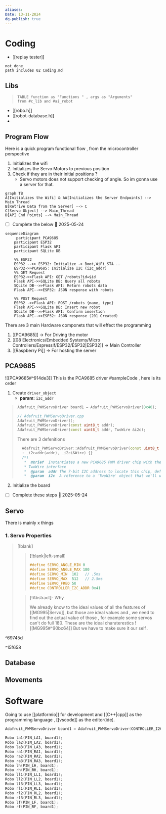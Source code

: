 ```yaml
---
aliases: 
Date: 13-11-2024
dg-publish: true
---
```

# Coding 
- [[replay tester]]

```tasks
not done
path includes 02 Coding.md 
```


## Libs
>```dataview
>TABLE function as "Functions " , args as "Arguments"
>from #c_lib and #ai_robot 
>```




- [[robo.h]]
- [[robot-database.h]]
- 


## Program Flow 
Here is a quick program functional flow , from the microcontroller perspective 
1. Initializes the wifi 
2. Initializes the Servo Motors to previous position 
3. Check if they are in their initial positions ?
	 - Servo motors does not support checking of angle. So im gonna use a server for that.
```mermaid
graph TB
A[Initializes the Wifi] & AA[Initializes the Server Endpoints] --> Main_Thread
B[Retrive Data from the Server] --> C
C[Servo Object] --> Main_Thread 
D[API End Points] --> Main_Thread
 ```

- [ ] Complete the below 📅 2025-05-24 


```mermaid
sequenceDiagram
	 participant PCA9685 
	participant ESP32 
	participant Flask API
	participant SQLite DB
	
	%% ESP32 
	ESP32 -->> ESP32: Initialize -> Boot,WiFi STA ..
	ESP32->>PCA9685: Initialize I2C (i2c_addr)
	%% GET Request
	ESP32->>Flask API: GET /robots?id=$id
	Flask API->>SQLite DB: Query all robots
	SQLite DB-->>Flask API: Return robots data
	Flask API-->>ESP32: JSON response with robots
	
	%% POST Request
	ESP32 ->>Flask API: POST /robots {name, type}
	Flask API->>SQLite DB: Insert new robot
	SQLite DB-->>Flask API: Confirm insertion
	Flask API-->>ESP32: JSON response (201 Created)
```


There are 3 main Hardware componets that will effect the programming 
1. [[PCA9685]] -> For Driving the motor 
2. [[08 Electronics/Embedded Systems/Micro Controllers/Espressif/ESP32/ESP32|ESP32]] -> Main Controller 
3. [[Raspberry Pi]] -> For hosting the server 

## PCA9685 
![[PCA9685#^914de3]]
This is the PCA9685  driver #sampleCode  , here is its order 
1. Create `driver_object` 
	- **param:** `i2c_addr`
>
>```cpp
>Adafruit_PWMServoDriver board1 = Adafruit_PWMServoDriver(0x40); 
>```
>
>```cpp
>// Adafruit_PWMServoDriver.cpp
>Adafruit_PWMServoDriver();
>Adafruit_PWMServoDriver(const uint8_t addr);
>Adafruit_PWMServoDriver(const uint8_t addr, TwoWire &i2c);
>```
>There are 3 defenitions 
>
>```cpp
>	Adafruit_PWMServoDriver::Adafruit_PWMServoDriver(const uint8_t addr)
>	: _i2caddr(addr), _i2c(&Wire) {}
>	/*!
>	 *  @brief  Instantiates a new PCA9685 PWM driver chip with the I2C address on a
>	 * TwoWire interface
>	 *  @param  addr The 7-bit I2C address to locate this chip, default is 0x40
>	 *  @param  i2c  A reference to a 'TwoWire' object that we'll use to communicate
>```
>
2. Initialize the board 
- [ ] Complete these steps 📅 2025-05-24  


## Servo 
There is mainly x things
### 1. Servo Properties 

>[!blank]
>
>> [!blank|left-small]
>>
>>```cpp
>>#define SERVO_ANGLE_MIN 0
>>#define SERVO_ANGLE_MAX 180
>>#define SERVO_MIN  102   // .5ms
>>#define SERVO_MAX  512   // 2.5ms 
>>#define SERVO_FREQ 50
>>#define CONTROLLER_I2C_ADDR 0x41
>>```
>
>>[!Abstract]- Why 
>>
>>We already know to the ideal values of all the features of [[MG995|Servo]], but those are ideal values and , we need to find out the actual value of those , for example some servos can't do full 180. 
>>These are the ideal charaterestics
>>![[MG995#^90bc64]]
>>But we have to make sure it our self . 
>

^69745d

^15f658
## Database 

## Movements
 


# Software
Going to use [[platformio]] for development and [[C++|cpp]] as the programming language , [[vscode]] as the editor(ide). 


```cpp
Adafruit_PWMServoDriver board1 = Adafruit_PWMServoDriver(CONTROLLER_I2C_ADDR);      
```

```cpp
Robo la1(PIN_LA1, board1);
Robo la2(PIN_LA2, board1);
Robo la3(PIN_LA3, board1);
Robo ra1(PIN_RA1, board1);
Robo ra2(PIN_RA2, board1);
Robo ra3(PIN_RA3, board1);
Robo lh(PIN_LH, board1);
Robo rh(PIN_RH, board1);
Robo ll1(PIN_LL1, board1);
Robo ll2(PIN_LL2, board1);
Robo ll3(PIN_LL3, board1);
Robo rl1(PIN_RL1, board1);
Robo rl2(PIN_RL2, board1);
Robo rl3(PIN_RL3, board1);
Robo lf(PIN_LF, board1);
Robo rf(PIN_RF, board1);
```